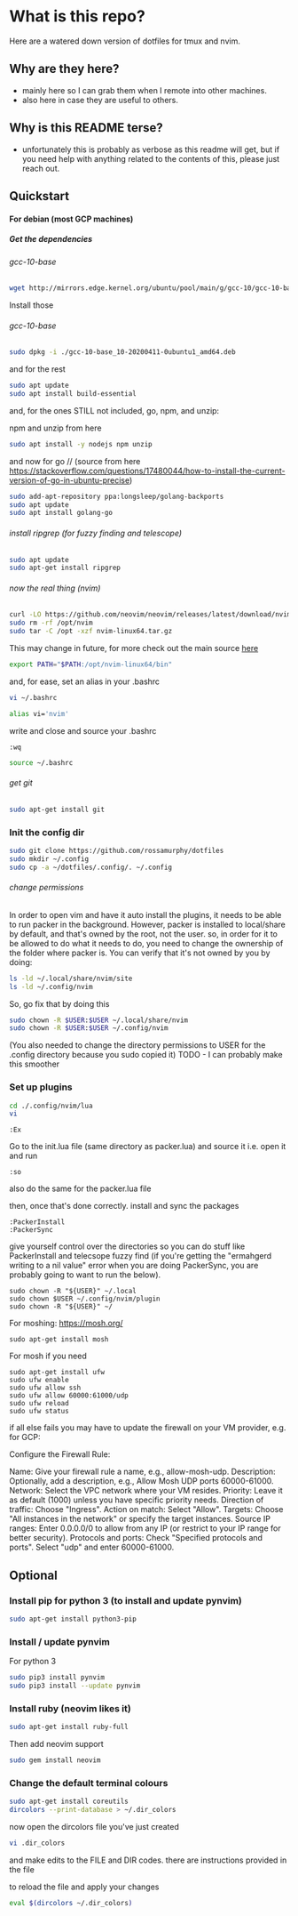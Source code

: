 # What is this repo?
Here are a watered down version of dotfiles for tmux and nvim.

## Why are they here?
- mainly here so I can grab them when I remote into other machines.
- also here in case they are useful to others.

## Why is this README terse?
- unfortunately this is probably as verbose as this readme will get, but if you need help with anything related to the contents of this, please just reach out.

## Quickstart 



#### For debian (most GCP machines)

##### Get the dependencies

###### gcc-10-base
```bash
wget http://mirrors.edge.kernel.org/ubuntu/pool/main/g/gcc-10/gcc-10-base_10-20200411-0ubuntu1_amd64.deb
```

Install those
###### gcc-10-base
```bash
sudo dpkg -i ./gcc-10-base_10-20200411-0ubuntu1_amd64.deb
```

and for the rest
```bash
sudo apt update
sudo apt install build-essential
```

and, for the ones STILL not included, go, npm, and unzip:

npm and unzip from here
```bash
sudo apt install -y nodejs npm unzip 
```

and now for go
// (source from here https://stackoverflow.com/questions/17480044/how-to-install-the-current-version-of-go-in-ubuntu-precise)
```bash
sudo add-apt-repository ppa:longsleep/golang-backports
sudo apt update
sudo apt install golang-go
```

###### install ripgrep (for fuzzy finding and telescope)
```bash
sudo apt update
sudo apt-get install ripgrep
```

###### now the real thing (nvim)
```bash
curl -LO https://github.com/neovim/neovim/releases/latest/download/nvim-linux64.tar.gz
sudo rm -rf /opt/nvim
sudo tar -C /opt -xzf nvim-linux64.tar.gz
```

This may change in future, for more check out the main source [here](https://github.com/neovim/neovim/blob/master/INSTALL.md)

```bash
export PATH="$PATH:/opt/nvim-linux64/bin"
```

and, for ease, set an alias in your .bashrc
```bash
vi ~/.bashrc
```

```bash
alias vi='nvim'
```

write and close and source your .bashrc
```vim
:wq
```

```bash
source ~/.bashrc
```


###### get git 
```bash
sudo apt-get install git
```


### Init the config dir

```bash
sudo git clone https://github.com/rossamurphy/dotfiles 
sudo mkdir ~/.config
sudo cp -a ~/dotfiles/.config/. ~/.config
```


###### change permissions 

In order to open vim and have it auto install the plugins, it needs to be able to run packer in the background.
However, packer is installed to local/share by default, and that's owned by the root, not the user.
so, in order for it to be allowed to do what it needs to do, you need to change the ownership of the folder where packer is.
You can verify that it's not owned by you by doing:

```bash
ls -ld ~/.local/share/nvim/site
ls -ld ~/.config/nvim
```

So, go fix that by doing this
```bash
sudo chown -R $USER:$USER ~/.local/share/nvim
sudo chown -R $USER:$USER ~/.config/nvim
```

(You also needed to change the directory permissions to USER for the .config directory because you sudo copied it)
TODO - I can probably make this smoother 

### Set up plugins
```bash
cd ./.config/nvim/lua
vi
```

```vim
:Ex
```
Go to the init.lua file (same directory as packer.lua) and source it
i.e. open it and run
```vim
:so
```
also do the same for the packer.lua file

then, once that's done correctly. install and sync the packages
```vim
:PackerInstall
:PackerSync
```

give yourself control over the directories so you can do stuff like PackerInstall and telecsope fuzzy find
(if you're getting the "ermahgerd writing to a nil value" error when you are doing PackerSync, you are probably going to want to run the below).
```
sudo chown -R "${USER}" ~/.local
sudo chown $USER ~/.config/nvim/plugin
sudo chown -R "${USER}" ~/
```

For moshing:
https://mosh.org/
```
sudo apt-get install mosh
```

For mosh if you need
```
sudo apt-get install ufw
sudo ufw enable
sudo ufw allow ssh
sudo ufw allow 60000:61000/udp
sudo ufw reload
sudo ufw status
```

if all else fails you may have to update the firewall on your VM provider, e.g. for GCP:

Configure the Firewall Rule:

Name: Give your firewall rule a name, e.g., allow-mosh-udp.
Description: Optionally, add a description, e.g., Allow Mosh UDP ports 60000-61000.
Network: Select the VPC network where your VM resides.
Priority: Leave it as default (1000) unless you have specific priority needs.
Direction of traffic: Choose "Ingress".
Action on match: Select "Allow".
Targets: Choose "All instances in the network" or specify the target instances.
Source IP ranges: Enter 0.0.0.0/0 to allow from any IP (or restrict to your IP range for better security).
Protocols and ports:
Check "Specified protocols and ports".
Select "udp" and enter 60000-61000.


## Optional


### Install pip for python 3 (to install and update pynvim)
```bash
sudo apt-get install python3-pip
```

### Install / update pynvim

For python 3
```bash
sudo pip3 install pynvim
sudo pip3 install --update pynvim
```


### Install ruby (neovim likes it)

```bash
sudo apt-get install ruby-full
```

Then add neovim support

```bash
sudo gem install neovim
```

### Change the default terminal colours
```bash
sudo apt-get install coreutils
dircolors --print-database > ~/.dir_colors
```
now open the dircolors file you've just created
```bash
vi .dir_colors
```

and make edits to the FILE and DIR codes. there are instructions provided in the file

to reload the file and apply your changes
```bash
eval $(dircolors ~/.dir_colors)
```

